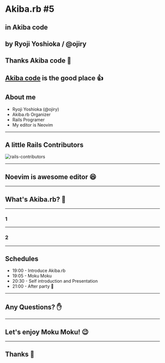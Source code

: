 # Akiba.rb #5

## in Akiba code
by Ryoji Yoshioka / @ojiry
---
## Thanks Akiba code :pray:
[Akiba code](https://akibacode.blogspot.jp/) is the good place :+1:
---
## About me
* Ryoji Yoshioka (@ojiry)
* Akiba.rb Organizer
* Rails Programer
* My editor is Neovim
---
## A little Rails Contributors
![rails-contributors](/images/rails-contributors.png)

---
## Noevim is awesome editor :laughing:
***
## What's Akiba.rb? :thinking:
---
### 1
---
### 2
***
## Schedules
* 19:00 - Introduce Akiba.rb
* 19:05 - Moku Moku
* 20:30 - Self introduction and Presentation
* 21:00 - After party :beers:
---
## Any Questions? :hand:
---
## Let's enjoy Moku Moku! :wink:
---
## Thanks :clap:
